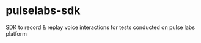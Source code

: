 # pulselabs-sdk
SDK to record &amp; replay voice interactions for tests conducted on pulse labs platform 
